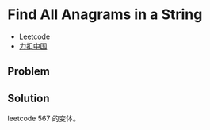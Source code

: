 # Find All Anagrams in a String

- [Leetcode](https://leetcode.com/problems/find-all-anagrams-in-a-string)
- [力扣中国](https://leetcode.cn/problems/find-all-anagrams-in-a-string)

## Problem

[](desc.md ':include')

## Solution

leetcode 567 的变体。

[](solution.cpp ':include :type=code cpp')
